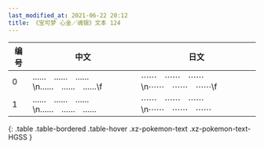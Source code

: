 ```yaml
---
last_modified_at: 2021-06-22 20:12
title: 《宝可梦 心金／魂银》文本 124
---
```

| 编号 | 中文 | 日文 |
| ---- | ---- | ---- |
| 0 | ……　……　……\n……　……　……\f | ⋯⋯　⋯⋯　⋯⋯\n⋯⋯　⋯⋯　⋯⋯\f |
| 1 | ……　……　……\n……　……　…… | ⋯⋯　⋯⋯　⋯⋯\n⋯⋯　⋯⋯　⋯⋯ |
{: .table .table-bordered .table-hover .xz-pokemon-text .xz-pokemon-text-HGSS }